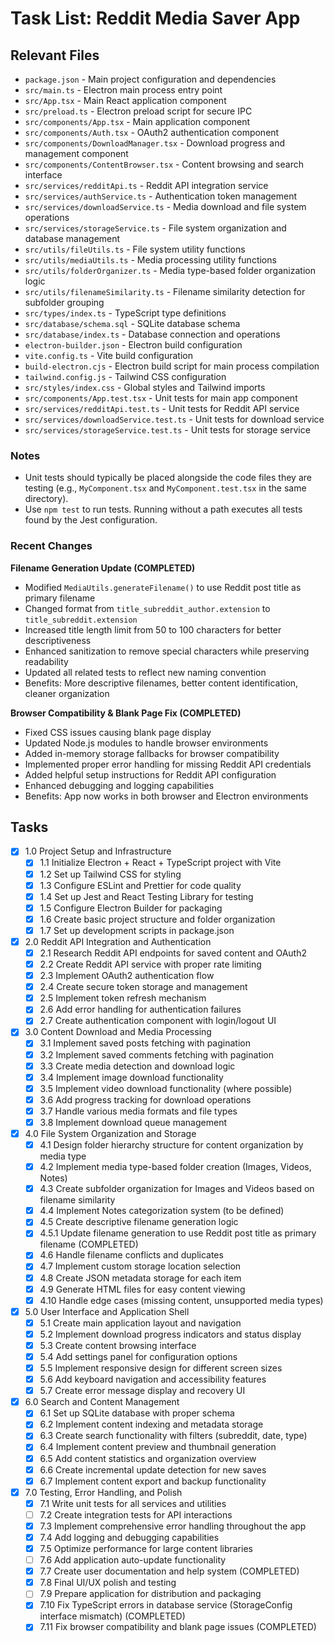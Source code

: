 # Task List: Reddit Media Saver App

## Relevant Files

- `package.json` - Main project configuration and dependencies
- `src/main.ts` - Electron main process entry point
- `src/App.tsx` - Main React application component
- `src/preload.ts` - Electron preload script for secure IPC
- `src/components/App.tsx` - Main application component
- `src/components/Auth.tsx` - OAuth2 authentication component
- `src/components/DownloadManager.tsx` - Download progress and management component
- `src/components/ContentBrowser.tsx` - Content browsing and search interface
- `src/services/redditApi.ts` - Reddit API integration service
- `src/services/authService.ts` - Authentication token management
- `src/services/downloadService.ts` - Media download and file system operations
- `src/services/storageService.ts` - File system organization and database management
- `src/utils/fileUtils.ts` - File system utility functions
- `src/utils/mediaUtils.ts` - Media processing utility functions
- `src/utils/folderOrganizer.ts` - Media type-based folder organization logic
- `src/utils/filenameSimilarity.ts` - Filename similarity detection for subfolder grouping
- `src/types/index.ts` - TypeScript type definitions
- `src/database/schema.sql` - SQLite database schema
- `src/database/index.ts` - Database connection and operations
- `electron-builder.json` - Electron build configuration
- `vite.config.ts` - Vite build configuration
- `build-electron.cjs` - Electron build script for main process compilation
- `tailwind.config.js` - Tailwind CSS configuration
- `src/styles/index.css` - Global styles and Tailwind imports
- `src/components/App.test.tsx` - Unit tests for main app component
- `src/services/redditApi.test.ts` - Unit tests for Reddit API service
- `src/services/downloadService.test.ts` - Unit tests for download service
- `src/services/storageService.test.ts` - Unit tests for storage service

### Notes

- Unit tests should typically be placed alongside the code files they are testing (e.g., `MyComponent.tsx` and `MyComponent.test.tsx` in the same directory).
- Use `npm test` to run tests. Running without a path executes all tests found by the Jest configuration.

### Recent Changes

**Filename Generation Update (COMPLETED)**
- Modified `MediaUtils.generateFilename()` to use Reddit post title as primary filename
- Changed format from `title_subreddit_author.extension` to `title_subreddit.extension`
- Increased title length limit from 50 to 100 characters for better descriptiveness
- Enhanced sanitization to remove special characters while preserving readability
- Updated all related tests to reflect new naming convention
- Benefits: More descriptive filenames, better content identification, cleaner organization

**Browser Compatibility & Blank Page Fix (COMPLETED)**
- Fixed CSS issues causing blank page display
- Updated Node.js modules to handle browser environments
- Added in-memory storage fallbacks for browser compatibility
- Implemented proper error handling for missing Reddit API credentials
- Added helpful setup instructions for Reddit API configuration
- Enhanced debugging and logging capabilities
- Benefits: App now works in both browser and Electron environments

## Tasks

- [x] 1.0 Project Setup and Infrastructure
  - [x] 1.1 Initialize Electron + React + TypeScript project with Vite
  - [x] 1.2 Set up Tailwind CSS for styling
  - [x] 1.3 Configure ESLint and Prettier for code quality
  - [x] 1.4 Set up Jest and React Testing Library for testing
  - [x] 1.5 Configure Electron Builder for packaging
  - [x] 1.6 Create basic project structure and folder organization
  - [x] 1.7 Set up development scripts in package.json

- [x] 2.0 Reddit API Integration and Authentication
  - [x] 2.1 Research Reddit API endpoints for saved content and OAuth2
  - [x] 2.2 Create Reddit API service with proper rate limiting
  - [x] 2.3 Implement OAuth2 authentication flow
  - [x] 2.4 Create secure token storage and management
  - [x] 2.5 Implement token refresh mechanism
  - [x] 2.6 Add error handling for authentication failures
  - [x] 2.7 Create authentication component with login/logout UI

- [x] 3.0 Content Download and Media Processing
  - [x] 3.1 Implement saved posts fetching with pagination
  - [x] 3.2 Implement saved comments fetching with pagination
  - [x] 3.3 Create media detection and download logic
  - [x] 3.4 Implement image download functionality
  - [x] 3.5 Implement video download functionality (where possible)
  - [x] 3.6 Add progress tracking for download operations
  - [x] 3.7 Handle various media formats and file types
  - [x] 3.8 Implement download queue management

- [x] 4.0 File System Organization and Storage
  - [x] 4.1 Design folder hierarchy structure for content organization by media type
  - [x] 4.2 Implement media type-based folder creation (Images, Videos, Notes)
  - [x] 4.3 Create subfolder organization for Images and Videos based on filename similarity
  - [x] 4.4 Implement Notes categorization system (to be defined)
  - [x] 4.5 Create descriptive filename generation logic
  - [x] 4.5.1 Update filename generation to use Reddit post title as primary filename (COMPLETED)
  - [x] 4.6 Handle filename conflicts and duplicates
  - [x] 4.7 Implement custom storage location selection
  - [x] 4.8 Create JSON metadata storage for each item
  - [x] 4.9 Generate HTML files for easy content viewing
  - [x] 4.10 Handle edge cases (missing content, unsupported media types)

- [x] 5.0 User Interface and Application Shell
  - [x] 5.1 Create main application layout and navigation
  - [x] 5.2 Implement download progress indicators and status display
  - [x] 5.3 Create content browsing interface
  - [x] 5.4 Add settings panel for configuration options
  - [x] 5.5 Implement responsive design for different screen sizes
  - [x] 5.6 Add keyboard navigation and accessibility features
  - [x] 5.7 Create error message display and recovery UI

- [x] 6.0 Search and Content Management
  - [x] 6.1 Set up SQLite database with proper schema
  - [x] 6.2 Implement content indexing and metadata storage
  - [x] 6.3 Create search functionality with filters (subreddit, date, type)
  - [x] 6.4 Implement content preview and thumbnail generation
  - [x] 6.5 Add content statistics and organization overview
  - [x] 6.6 Create incremental update detection for new saves
  - [x] 6.7 Implement content export and backup functionality

- [x] 7.0 Testing, Error Handling, and Polish
  - [x] 7.1 Write unit tests for all services and utilities
  - [ ] 7.2 Create integration tests for API interactions
  - [x] 7.3 Implement comprehensive error handling throughout the app
  - [x] 7.4 Add logging and debugging capabilities
  - [x] 7.5 Optimize performance for large content libraries
  - [ ] 7.6 Add application auto-update functionality
  - [x] 7.7 Create user documentation and help system (COMPLETED)
  - [x] 7.8 Final UI/UX polish and testing
  - [ ] 7.9 Prepare application for distribution and packaging
  - [x] 7.10 Fix TypeScript errors in database service (StorageConfig interface mismatch) (COMPLETED)
  - [x] 7.11 Fix browser compatibility and blank page issues (COMPLETED) 